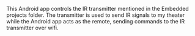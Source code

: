 This Android app controls the IR transmitter mentioned in the Embedded projects folder.  The transmitter is used to send IR signals to my theater while the Android app acts as the remote, sending commands to the IR transmitter over wifi.  
